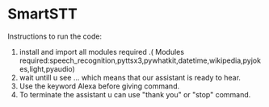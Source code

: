 # SmartSTT
Instructions to run the code:
1) install and import all modules required .( Modules required:speech_recognition,pyttsx3,pywhatkit,datetime,wikipedia,pyjokes,light,pyaudio)
2) wait untill u see ... which means that our assistant is ready to hear.
3) Use the keyword Alexa before giving command.
4) To terminate the assistant u can use "thank you" or "stop" command.

